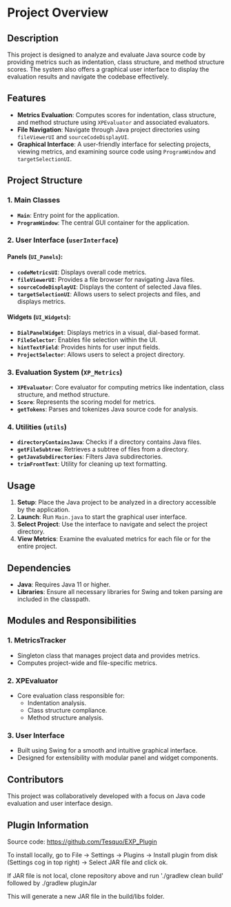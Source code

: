 # Project Overview

## Description
This project is designed to analyze and evaluate Java source code by providing metrics such as indentation, class structure, and method structure scores. The system also offers a graphical user interface to display the evaluation results and navigate the codebase effectively.

## Features
- **Metrics Evaluation**: Computes scores for indentation, class structure, and method structure using `XPEvaluator` and associated evaluators.
- **File Navigation**: Navigate through Java project directories using `fileViewerUI` and `sourceCodeDisplayUI`.
- **Graphical Interface**: A user-friendly interface for selecting projects, viewing metrics, and examining source code using `ProgramWindow` and `targetSelectionUI`.

## Project Structure

### **1. Main Classes**
- **`Main`**: Entry point for the application.
- **`ProgramWindow`**: The central GUI container for the application.

### **2. User Interface (`userInterface`)**
#### Panels (`UI_Panels`):
- **`codeMetricsUI`**: Displays overall code metrics.
- **`fileViewerUI`**: Provides a file browser for navigating Java files.
- **`sourceCodeDisplayUI`**: Displays the content of selected Java files.
- **`targetSelectionUI`**: Allows users to select projects and files, and displays metrics.

#### Widgets (`UI_Widgets`):
- **`DialPanelWidget`**: Displays metrics in a visual, dial-based format.
- **`FileSelector`**: Enables file selection within the UI.
- **`hintTextField`**: Provides hints for user input fields.
- **`ProjectSelector`**: Allows users to select a project directory.

### **3. Evaluation System (`XP_Metrics`)**
- **`XPEvaluator`**: Core evaluator for computing metrics like indentation, class structure, and method structure.
- **`Score`**: Represents the scoring model for metrics.
- **`getTokens`**: Parses and tokenizes Java source code for analysis.

### **4. Utilities (`utils`)**
- **`directoryContainsJava`**: Checks if a directory contains Java files.
- **`getFileSubtree`**: Retrieves a subtree of files from a directory.
- **`getJavaSubdirectories`**: Filters Java subdirectories.
- **`trimFrontText`**: Utility for cleaning up text formatting.

## Usage
1. **Setup**: Place the Java project to be analyzed in a directory accessible by the application.
2. **Launch**: Run `Main.java` to start the graphical user interface.
3. **Select Project**: Use the interface to navigate and select the project directory.
4. **View Metrics**: Examine the evaluated metrics for each file or for the entire project.

## Dependencies
- **Java**: Requires Java 11 or higher.
- **Libraries**: Ensure all necessary libraries for Swing and token parsing are included in the classpath.

## Modules and Responsibilities

### 1. **MetricsTracker**
- Singleton class that manages project data and provides metrics.
- Computes project-wide and file-specific metrics.

### 2. **XPEvaluator**
- Core evaluation class responsible for:
  - Indentation analysis.
  - Class structure compliance.
  - Method structure analysis.

### 3. **User Interface**
- Built using Swing for a smooth and intuitive graphical interface.
- Designed for extensibility with modular panel and widget components.

## Contributors
This project was collaboratively developed with a focus on Java code evaluation and user interface design.

## Plugin Information
Source code: https://github.com/Tesquo/EXP_Plugin

To install locally, go to File -> Settings -> Plugins -> Install plugin from disk (Settings cog in top right) -> Select JAR file and click ok.

If JAR file is not local, clone repository above and run './gradlew clean build' followed by ./gradlew pluginJar

This will generate a new JAR file in the build/libs folder.